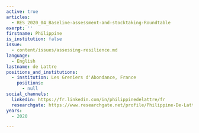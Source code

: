 ```yaml
---
active: true
articles:
  - RES_2020_04_Baseline-assessment-and-stocktaking-Roundtable
exerpt: ''
firstname: Philippine
is_institution: false
issue:
  - content/issues/assessing-resilience.md
language:
  - English
lastname: de Lattre
positions_and_institutions:
  - institution: Les Greniers d'Abondance, France
    positions:
      - null
social_channels:
  linkedin: https://fr.linkedin.com/in/philippinedelattre/fr
  researchgate: https://www.researchgate.net/profile/Philippine-De-Lattre
years:
  - 2020

---
```

